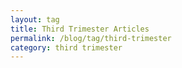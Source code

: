 ```yaml
---
layout: tag
title: Third Trimester Articles
permalink: /blog/tag/third-trimester
category: third trimester
---
```

